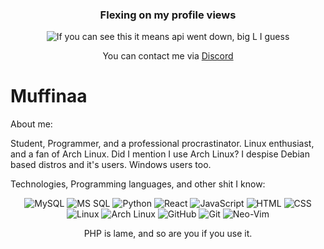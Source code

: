 <div align=center>

### Flexing on my profile views

![If you can see this it means api went down, big L I guess](https://count.getloli.com/get/@Muffinaa?theme=rule34)

You can contact me via [Discord](https://discord.com/users/374220001743208459)
</div>

# Muffinaa

About me:

Student, Programmer, and a professional procrastinator.
Linux enthusiast, and a fan of Arch Linux. Did I mention I use Arch Linux? I despise Debian based distros and it's users.
Windows users too.

Technologies, Programming languages, and other shit I know:

<div align=center>

![MySQL](https://img.shields.io/badge/-MySQL-4479A1?style=flat-square&logo=MySQL&logoColor=white)
![MS SQL](https://img.shields.io/badge/-MS%20SQL-CC2927?style=flat-square&logo=Microsoft-SQL-Server&logoColor=white)
![Python](https://img.shields.io/badge/-Python-3776AB?style=flat-square&logo=Python&logoColor=white)
![React](https://img.shields.io/badge/-React-61DAFB?style=flat-square&logo=React&logoColor=black)
![JavaScript](https://img.shields.io/badge/-JavaScript-F7DF1E?style=flat-square&logo=JavaScript&logoColor=black)
![HTML](https://img.shields.io/badge/-HTML-E34F26?style=flat-square&logo=html5&logoColor=white)
![CSS](https://img.shields.io/badge/-CSS-1572B6?style=flat-square&logo=css3&logoColor=white)
![Linux](https://img.shields.io/badge/-Linux-FCC624?style=flat-square&logo=Linux&logoColor=black)
![Arch Linux](https://img.shields.io/badge/-Arch%20Linux-1793D1?style=flat-square&logo=Arch-Linux&logoColor=white)
![GitHub](https://img.shields.io/badge/-GitHub-181717?style=flat-square&logo=GitHub&logoColor=white)
![Git](https://img.shields.io/badge/-Git-F05032?style=flat-square&logo=Git&logoColor=white)
![Neo-Vim](https://img.shields.io/badge/-Neo--Vim-57A143?style=flat-square&logo=Neovim&logoColor=white)

PHP is lame, and so are you if you use it.
</div>
